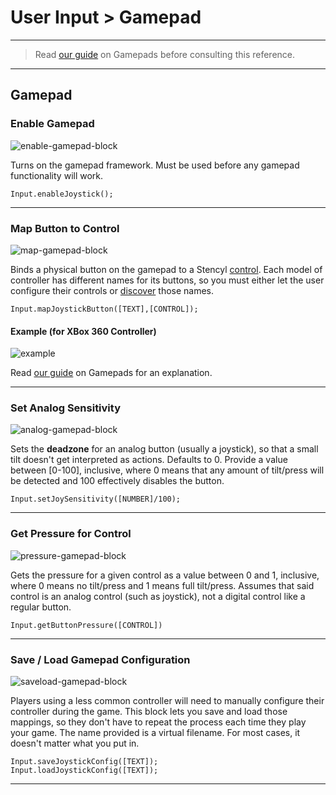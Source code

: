 # User Input > Gamepad

***

> Read [our guide](http://www.stencyl.com/help/view/gamepads/) on Gamepads before consulting this reference.

***

## Gamepad

### <a name="enable-gamepad"></a> Enable Gamepad

![enable-gamepad-block](http://static.stencyl.com/pedia2/blocks/user_input/gamepad/Enable.png)

Turns on the gamepad framework. Must be used before any gamepad functionality will work.

```
Input.enableJoystick();
```

***

### <a name="map-gamepad-control"></a> Map Button to Control

![map-gamepad-block](http://static.stencyl.com/pedia2/blocks/user_input/gamepad/Map.png)

Binds a physical button on the gamepad to a Stencyl [control](http://www.stencyl.com/help/view/controls/). Each model of controller has different names for its buttons, so you must either let the user configure their controls or [discover](http://www.stencyl.com/help/view/gamepads/) those names.

```
Input.mapJoystickButton([TEXT],[CONTROL]);
```

#### Example (for XBox 360 Controller)

![example](http://static.stencyl.com/pedia2/ch6/gamepad/gamepad-mapping.png)

Read [our guide](http://www.stencyl.com/help/view/gamepads/) on Gamepads for an explanation.

***

### <a name="set-gamepad-sensitivity"></a> Set Analog Sensitivity

![analog-gamepad-block](http://static.stencyl.com/pedia2/blocks/user_input/gamepad/Analog.png)

Sets the **deadzone** for an analog button (usually a joystick), so that a small tilt doesn't get interpreted as actions. Defaults to 0. Provide a value between [0-100], inclusive, where 0 means that any amount of tilt/press will be detected and 100 effectively disables the button. 

```
Input.setJoySensitivity([NUMBER]/100);
```

***

### <a name="get-button-pressure"></a> Get Pressure for Control

![pressure-gamepad-block](http://static.stencyl.com/pedia2/blocks/user_input/gamepad/Pressure.png)

Gets the pressure for a given control as a value between 0 and 1, inclusive, where 0 means no tilt/press and 1 means full tilt/press. Assumes that said control is an analog control (such as joystick), not a digital control like a regular button.

```
Input.getButtonPressure([CONTROL])
```

***

### <a name="save-gamepad-config"></a> <a name="load-gamepad-config"></a> Save / Load Gamepad Configuration

![saveload-gamepad-block](http://static.stencyl.com/pedia2/blocks/user_input/gamepad/SaveLoad.png)

Players using a less common controller will need to manually configure their controller during the game. This block lets you save and load those mappings, so they don't have to repeat the process each time they play your game. The name provided is a virtual filename. For most cases, it doesn't matter what you put in.

```
Input.saveJoystickConfig([TEXT]);
Input.loadJoystickConfig([TEXT]);
```

***
